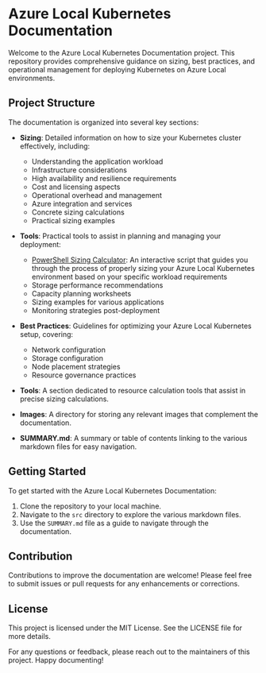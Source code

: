 # Azure Local Kubernetes Documentation

Welcome to the Azure Local Kubernetes Documentation project. This repository provides comprehensive guidance on sizing, best practices, and operational management for deploying Kubernetes on Azure Local environments.

## Project Structure

The documentation is organized into several key sections:

- **Sizing**: Detailed information on how to size your Kubernetes cluster effectively, including:
  - Understanding the application workload
  - Infrastructure considerations
  - High availability and resilience requirements
  - Cost and licensing aspects
  - Operational overhead and management
  - Azure integration and services
  - Concrete sizing calculations
  - Practical sizing examples

- **Tools**: Practical tools to assist in planning and managing your deployment:
  - [PowerShell Sizing Calculator](./src/tools/AzureLocalK8sCalculator.ps1): An interactive script that guides you through the process of properly sizing your Azure Local Kubernetes environment based on your specific workload requirements
  - Storage performance recommendations
  - Capacity planning worksheets
  - Sizing examples for various applications
  - Monitoring strategies post-deployment

- **Best Practices**: Guidelines for optimizing your Azure Local Kubernetes setup, covering:
  - Network configuration
  - Storage configuration
  - Node placement strategies
  - Resource governance practices

- **Tools**: A section dedicated to resource calculation tools that assist in precise sizing calculations.

- **Images**: A directory for storing any relevant images that complement the documentation.

- **SUMMARY.md**: A summary or table of contents linking to the various markdown files for easy navigation.

## Getting Started

To get started with the Azure Local Kubernetes Documentation:

1. Clone the repository to your local machine.
2. Navigate to the `src` directory to explore the various markdown files.
3. Use the `SUMMARY.md` file as a guide to navigate through the documentation.

## Contribution

Contributions to improve the documentation are welcome! Please feel free to submit issues or pull requests for any enhancements or corrections.

## License

This project is licensed under the MIT License. See the LICENSE file for more details.

For any questions or feedback, please reach out to the maintainers of this project. Happy documenting!